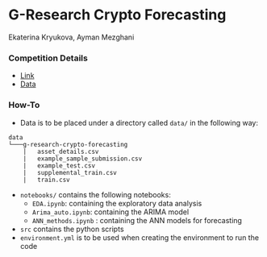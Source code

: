 # G-Research Crypto Forecasting

Ekaterina Kryukova, Ayman Mezghani

### Competition Details
* [Link](https://www.kaggle.com/c/g-research-crypto-forecasting)
* [Data](https://www.kaggle.com/c/g-research-crypto-forecasting/data)

### How-To
- Data is to be placed under a directory called `data/` in the following way:<br/>
```
data
└───g-research-crypto-forecasting
    |   asset_details.csv
    |   example_sample_submission.csv
    |   example_test.csv
    |   supplemental_train.csv
    |   train.csv
```
- `notebooks/` contains the following notebooks:
  - `EDA.ipynb`: containing the exploratory data analysis
  - `Arima_auto.ipynb`: containing the ARIMA model
  - `ANN_methods.ipynb` : containing the ANN models for forecasting
- `src` contains the python scripts
- `environment.yml` is to be used when creating the environment to run the code
